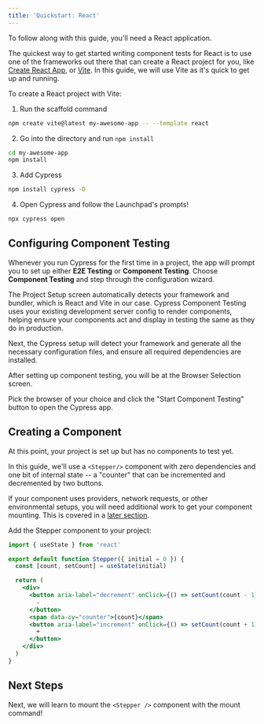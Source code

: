 ```yaml
---
title: 'Quickstart: React'
---
```


<CtBetaAlert></CtBetaAlert>

To follow along with this guide, you'll need a React application.

The quickest way to get started writing component tests for React is to use one
of the frameworks out there that can create a React project for you, like
[Create React App](https://create-react-app.dev/), or
[Vite](https://vitejs.dev/). In this guide, we will use Vite as it's quick to
get up and running.

To create a React project with Vite:

1. Run the scaffold command

```bash
npm create vite@latest my-awesome-app -- --template react
```

2. Go into the directory and run `npm install`

```bash
cd my-awesome-app
npm install
```

3. Add Cypress

```bash
npm install cypress -D
```

4. Open Cypress and follow the Launchpad's prompts!

```bash
npx cypress open
```

## Configuring Component Testing

Whenever you run Cypress for the first time in a project, the app will prompt
you to set up either **E2E Testing** or **Component Testing**. Choose
**Component Testing** and step through the configuration wizard.

<DocsImage 
  src="/img/guides/component-testing/select-test-type.png" 
  caption="Choose Component Testing"> </DocsImage>

The Project Setup screen automatically detects your framework and bundler, which
is React and Vite in our case. Cypress Component Testing uses your existing
development server config to render components, helping ensure your components
act and display in testing the same as they do in production.

<DocsImage 
  src="/img/guides/component-testing/project-setup-react.png" 
  caption=""> </DocsImage>

Next, the Cypress setup will detect your framework and generate all the
necessary configuration files, and ensure all required dependencies are
installed.

<DocsImage 
  src="/img/guides/component-testing/scaffolded-files.png" 
  caption="The Cypress launchpad will scaffold all of these files for you">
</DocsImage>

After setting up component testing, you will be at the Browser Selection screen.

Pick the browser of your choice and click the "Start Component Testing" button
to open the Cypress app.

<DocsImage 
  src="/img/guides/component-testing/select-browser.png" 
  caption="Choose your browser"> </DocsImage>

## Creating a Component

At this point, your project is set up but has no components to test yet.

In this guide, we'll use a `<Stepper/>` component with zero dependencies and one
bit of internal state -- a "counter" that can be incremented and decremented by
two buttons.

<alert type="info">

If your component uses providers, network requests, or other environmental
setups, you will need additional work to get your component mounting. This is
covered in a [later section](/guides/component-testing/custom-mount-react).

</alert>

Add the Stepper component to your project:

<code-group>
<code-block label="Stepper.jsx" active>

```jsx
import { useState } from 'react'

export default function Stepper({ initial = 0 }) {
  const [count, setCount] = useState(initial)

  return (
    <div>
      <button aria-label="decrement" onClick={() => setCount(count - 1)}>
        -
      </button>
      <span data-cy="counter">{count}</span>
      <button aria-label="increment" onClick={() => setCount(count + 1)}>
        +
      </button>
    </div>
  )
}
```

</code-block>
</code-group>

## Next Steps

Next, we will learn to mount the `<Stepper />` component with the mount command!

<NavGuide next="/guides/component-testing/mounting-react" />
